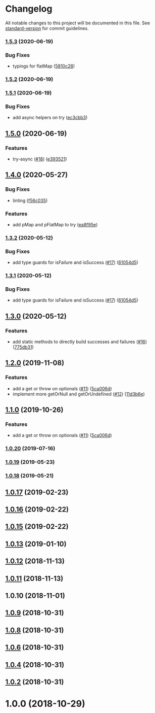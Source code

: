 # Changelog

All notable changes to this project will be documented in this file. See [standard-version](https://github.com/conventional-changelog/standard-version) for commit guidelines.

### [1.5.3](https://github.com/kfang/typescript-fp/compare/v1.5.2...v1.5.3) (2020-06-19)


### Bug Fixes

* typings for flatMap ([5810c28](https://github.com/kfang/typescript-fp/commit/5810c2848edf401d6b2006421f4831b922bb2971))

### [1.5.2](https://github.com/kfang/typescript-fp/compare/v1.5.1...v1.5.2) (2020-06-19)

### [1.5.1](https://github.com/kfang/typescript-fp/compare/v1.5.0...v1.5.1) (2020-06-19)


### Bug Fixes

* add async helpers on try ([ec3cbb3](https://github.com/kfang/typescript-fp/commit/ec3cbb31ac3e7f2653f3d5bd236e07f6a2cfe61c))

## [1.5.0](https://github.com/kfang/typescript-fp/compare/v1.4.0...v1.5.0) (2020-06-19)


### Features

* try-async ([#18](https://github.com/kfang/typescript-fp/issues/18)) ([e393521](https://github.com/kfang/typescript-fp/commit/e39352194101dd49f6c28a527b9b861f9296e10f))

## [1.4.0](https://github.com/kfang/typescript-fp/compare/v1.3.2...v1.4.0) (2020-05-27)


### Bug Fixes

* linting ([f56c035](https://github.com/kfang/typescript-fp/commit/f56c035))


### Features

* add pMap and pFlatMap to try ([ea8f95e](https://github.com/kfang/typescript-fp/commit/ea8f95e))



### [1.3.2](https://github.com/kfang/typescript-fp/compare/v1.3.0...v1.3.2) (2020-05-12)


### Bug Fixes

* add type guards for isFailure and isSuccess ([#17](https://github.com/kfang/typescript-fp/issues/17)) ([61054d5](https://github.com/kfang/typescript-fp/commit/61054d5))



### [1.3.1](https://github.com/kfang/typescript-fp/compare/v1.3.0...v1.3.1) (2020-05-12)


### Bug Fixes

* add type guards for isFailure and isSuccess ([#17](https://github.com/kfang/typescript-fp/issues/17)) ([61054d5](https://github.com/kfang/typescript-fp/commit/61054d5))



## [1.3.0](https://github.com/kfang/typescript-fp/compare/v1.2.0...v1.3.0) (2020-05-12)


### Features

* add static methods to directly build successes and failures ([#16](https://github.com/kfang/typescript-fp/issues/16)) ([775db31](https://github.com/kfang/typescript-fp/commit/775db31))



## [1.2.0](https://github.com/kfang/typescript-fp/compare/v1.0.20...v1.2.0) (2019-11-08)


### Features

* add a get or throw on optionals ([#11](https://github.com/kfang/typescript-fp/issues/11)) ([5ca006d](https://github.com/kfang/typescript-fp/commit/5ca006d))
* implement more getOrNull and getOrUndefined ([#12](https://github.com/kfang/typescript-fp/issues/12)) ([11d3b6e](https://github.com/kfang/typescript-fp/commit/11d3b6e))



## [1.1.0](https://github.com/kfang/typescript-fp/compare/v1.0.20...v1.1.0) (2019-10-26)


### Features

* add a get or throw on optionals ([#11](https://github.com/kfang/typescript-fp/issues/11)) ([5ca006d](https://github.com/kfang/typescript-fp/commit/5ca006d))



### [1.0.20](https://github.com/kfang/typescript-fp/compare/v1.0.19...v1.0.20) (2019-07-16)



### [1.0.19](https://github.com/kfang/typescript-fp/compare/v1.0.18...v1.0.19) (2019-05-23)



### [1.0.18](https://github.com/kfang/typescript-fp/compare/v1.0.17...v1.0.18) (2019-05-21)



<a name="1.0.17"></a>
## [1.0.17](https://github.com/kfang/typescript-fp/compare/v1.0.16...v1.0.17) (2019-02-23)



<a name="1.0.16"></a>
## [1.0.16](https://github.com/kfang/typescript-fp/compare/v1.0.15...v1.0.16) (2019-02-22)



<a name="1.0.15"></a>
## [1.0.15](https://github.com/kfang/typescript-fp/compare/v1.0.13...v1.0.15) (2019-02-22)



<a name="1.0.13"></a>
## [1.0.13](https://github.com/kfang/typescript-fp/compare/v1.0.12...v1.0.13) (2019-01-10)



<a name="1.0.12"></a>
## [1.0.12](https://github.com/kfang/typescript-fp/compare/v1.0.10...v1.0.12) (2018-11-13)



<a name="1.0.11"></a>
## [1.0.11](https://github.com/kfang/typescript-fp/compare/v1.0.10...v1.0.11) (2018-11-13)



<a name="1.0.10"></a>
## 1.0.10 (2018-11-01)



<a name="1.0.9"></a>
## [1.0.9](https://github.com/kfang/typescript-fp/compare/v1.0.7...v1.0.9) (2018-10-31)



<a name="1.0.8"></a>
## [1.0.8](https://github.com/kfang/typescript-fp/compare/v1.0.5...v1.0.8) (2018-10-31)



<a name="1.0.6"></a>
## [1.0.6](https://github.com/kfang/typescript-fp/compare/v1.0.3...v1.0.6) (2018-10-31)



<a name="1.0.4"></a>
## [1.0.4](https://github.com/kfang/typescript-fp/compare/v1.0.1...v1.0.4) (2018-10-31)



<a name="1.0.2"></a>
## [1.0.2](https://github.com/kfang/typescript-fp/compare/v1.0.0...v1.0.2) (2018-10-31)



<a name="1.0.0"></a>
# 1.0.0 (2018-10-29)

